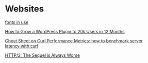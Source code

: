 # Websites

[fonts in use](https://fontsinuse.com/)

[How to Grow a WordPress Plugin to 20k Users in 12 Months](https://wpmayor.com/how-to-grow-a-wordpress-plugin-to-20k-users-in-12-months/)

[Cheat Sheet on Curl Performance Metrics: how to benchmark server latency with curl](https://speedtestdemon.com/a-guide-to-curls-performance-metrics-how-to-analyze-a-speed-test-result/)

[HTTP/2: The Sequel is Always Worse](https://portswigger.net/research/http2)
